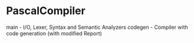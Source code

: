 # PascalCompiler
main - I/O, Lexer, Syntax and Semantic Analyzers
codegen - Compiler with code generation (with modified Report)
